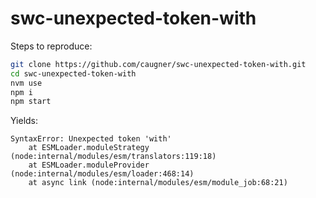 # swc-unexpected-token-with


Steps to reproduce:

```sh
git clone https://github.com/caugner/swc-unexpected-token-with.git
cd swc-unexpected-token-with
nvm use
npm i
npm start
```

Yields:

```
SyntaxError: Unexpected token 'with'
    at ESMLoader.moduleStrategy (node:internal/modules/esm/translators:119:18)
    at ESMLoader.moduleProvider (node:internal/modules/esm/loader:468:14)
    at async link (node:internal/modules/esm/module_job:68:21)
```